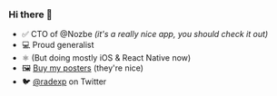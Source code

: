 ### Hi there 👋

- ✅ CTO of @Nozbe _(it's a really nice app, you should check it out)_
- 💻 Proud generalist
- ⚛️ (But doing mostly iOS & React Native now)
- 🖼 [Buy my posters](http://beamvalley.etsy.com/) (they're nice)
- 🐦 [@radexp](https://twitter.com/radexp) on Twitter

